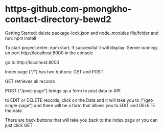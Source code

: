# https-github.com-pmongkho-contact-directory-bewd2

Getting Started:
delete package-lock.json and node_modules file/folder
and run: npm install

To start project enter: npm start,
if successful it will display:
Server running on port http://localhost:8000
in the console

go to http://localhost:8000

Index page ("/") has two buttons: GET and POST

GET retrieves all records

POST ("/post-page") brings up a form to post data to API

to EDIT or DELETE records, click on the Data and it will take you
to ("/get-single-page") and there will be a form that allows you to
EDIT and DELETE the data

There are back buttons that will take you back to the Index page
or you can just click GET
